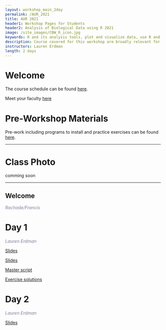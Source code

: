 ```yaml
---
layout: workshop_main_2day
permalink: /AUR_2021
title: AUR 2021
header1: Workshop Pages for Students
header2: Analysis of Biological Data using R 2021
image: /site_images/CBW_R_icon.jpg
keywords: R and its analysis tools, plot and visualize data, use R and its analysis tools
description: Course covered for this workshop are broadly relevant for many areas of modern, quantitative biology such as flow cytometry, expression profile analysis, function prediction and more. 
instructors: Lauren Erdman
length: 2 days
---
```


# Welcome <a id="welcome"></a>

 

The course schedule can be found [here](). 

Meet your faculty [here]() 

# Pre-Workshop Materials <a id="preworkshop"></a>

Pre-work including programs to install and practice exercises can be found [here](). 

***

# Class Photo

comming soon

***

## Welcome

*<font color="#827e9c">Rachade/Francis</font>*

# Day 1 <a id="day1"></a>


*<font color="#827e9c">Lauren Erdman</font>*

[Slides](https://drive.google.com/file/d/1GoIHXXcFFhfLozu-f36D4Qyz1QmihCL1/view?usp=sharing)

[Slides](https://drive.google.com/file/d/1S8VBI8cI4-B_-uhkND06PnQnFwgnq1Yj/view?usp=sharing)

[Master script](https://drive.google.com/file/d/1-yAUJXPzhpnpGX1F-KMCXQm98K435Dox/view?usp=sharing)

[Exercise solutions](https://drive.google.com/file/d/18WSFbf1KN3d1rC_XVG4YmAlFs1c1B5wG/view?usp=sharing)


# Day 2 <a id="day2"></a>


*<font color="#827e9c">Lauren Erdman</font>*

[Slides](https://drive.google.com/file/d/1fEYt5bkwqAbz6S5OfSWcJDPRg5Krqi6-/view?usp=sharing)









